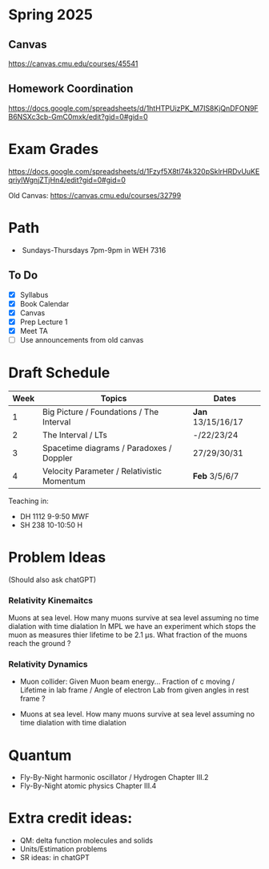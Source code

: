 # Spring 2025

## Canvas 
https://canvas.cmu.edu/courses/45541

## Homework Coordination
https://docs.google.com/spreadsheets/d/1htHTPUizPK_M7IS8KjQnDFON9FB6NSXc3cb-GmC0mxk/edit?gid=0#gid=0


# Exam Grades
https://docs.google.com/spreadsheets/d/1Fzyf5X8tl74k320pSklrHRDvUuKEqriylWgnjZTjHn4/edit?gid=0#gid=0

Old Canvas: https://canvas.cmu.edu/courses/32799

# Path
-  Sundays-Thursdays 7pm-9pm in WEH 7316

## To Do
- [x] Syllabus 
- [x] Book Calendar 
- [x] Canvas
- [x] Prep Lecture 1
- [x] Meet TA
- [ ] Use announcements from old canvas

# Draft Schedule 


| Week | Topics                                     | Dates               |
| ---- | ------------------------------------------ | ------------------- |
| 1    | Big Picture / Foundations / The Interval   | **Jan** 13/15/16/17 |
| 2    | The Interval / LTs                         | -/22/23/24          |
| 3    | Spacetime diagrams / Paradoxes / Doppler   | 27/29/30/31         |
| 4    | Velocity Parameter / Relativistic Momentum | **Feb** 3/5/6/7     |



 Teaching in: 
- DH 1112 9-9:50 MWF
- SH 238 10-10:50 H

# Problem Ideas
(Should also ask chatGPT)

### Relativity Kinemaitcs
Muons at sea level.
   How many muons survive at sea level assuming no time dialation with time dialation
   In MPL we have an experiment which stops the muon as measures thier lifetime to be 2.1 µs. 
   What fraction of the muons reach the ground ? 

### Relativity Dynamics
- Muon collider:  Given Muon beam energy...  Fraction of c moving / Lifetime in lab frame / Angle of electron Lab from given angles in rest frame ? 

- Muons at sea level.
   How many muons survive at sea level assuming no time dialation with time dialation

# Quantum
- Fly-By-Night harmonic oscillator / Hydrogen Chapter III.2
- Fly-By-Night atomic physics Chapter III.4


# Extra credit ideas: 
- QM: delta function molecules and solids
- Units/Estimation problems
- SR ideas: in chatGPT